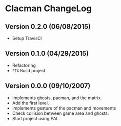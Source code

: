 # Clacman ChangeLog

## Version 0.2.0 (06/08/2015)

* Setup TravisCI 

## Version 0.1.0 (04/29/2015)

* Refactoring
* ``FIX`` Build project

## Version 0.0.0 (09/10/2007)

* Implements ghosts, pacman, and the matrix.
* Add the first level.
* Implements gesture of the pacman and movements
* Check collision between game area and ghosts.
* Start project using PAL.
